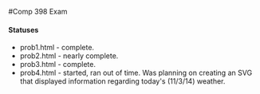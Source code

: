 #Comp 398 Exam

#### Statuses
* prob1.html - complete.
* prob2.html - nearly complete.
* prob3.html - complete.
* prob4.html - started, ran out of time. Was planning on creating an SVG that displayed information regarding today's (11/3/14) weather.
